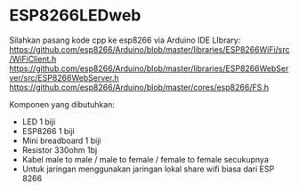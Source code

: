 # ESP8266LEDweb

Silahkan pasang kode cpp ke esp8266 via Arduino IDE
LIbrary:
https://github.com/esp8266/Arduino/blob/master/libraries/ESP8266WiFi/src/WiFiClient.h
https://github.com/esp8266/Arduino/blob/master/libraries/ESP8266WebServer/src/ESP8266WebServer.h
https://github.com/esp8266/Arduino/blob/master/cores/esp8266/FS.h

Komponen yang dibutuhkan:
- LED 1 biji
- ESP8266 1 biji
- Mini breadboard 1 biji
- Resistor 330ohm 1bj
- Kabel male to male / male to female / female to female secukupnya
- Untuk jaringan menggunakan jaringan lokal share wifi biasa dari ESP 8266
